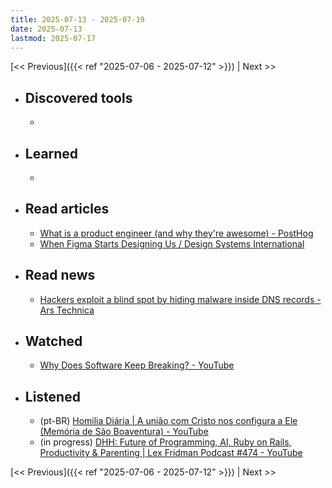 ```yaml
---
title: 2025-07-13 - 2025-07-19
date: 2025-07-13
lastmod: 2025-07-17
---
```


[<< Previous]({{< ref "2025-07-06 - 2025-07-12" >}}) | Next >>

- ## Discovered tools
  -

- ## Learned
  -

- ## Read articles
  - [What is a product engineer (and why they're awesome) - PostHog](https://posthog.com/blog/what-is-a-product-engineer)
  - [When Figma Starts Designing Us / Design Systems International](https://designsystems.international/ideas/when-figma-starts-designing-us)

- ## Read news
  - [Hackers exploit a blind spot by hiding malware inside DNS records - Ars Technica](https://arstechnica.com/security/2025/07/hackers-exploit-a-blind-spot-by-hiding-malware-inside-dns-records)

- ## Watched
  - [Why Does Software Keep Breaking? - YouTube](https://www.youtube.com/watch?v=Aqj1Z1vgE6I)

- ## Listened
  - (pt-BR) [Homilia Diária | A união com Cristo nos configura a Ele (Memória de São Boaventura) - YouTube](https://www.youtube.com/watch?v=nZU1KAFs90Q)
  - (in progress) [DHH: Future of Programming, AI, Ruby on Rails, Productivity &amp; Parenting | Lex Fridman Podcast #474 - YouTube](https://www.youtube.com/watch?v=vagyIcmIGOQ)

[<< Previous]({{< ref "2025-07-06 - 2025-07-12" >}}) | Next >>
